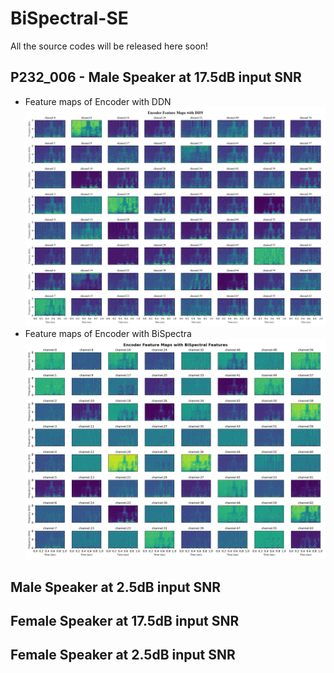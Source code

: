 # BiSpectral-SE
All the source codes will be released here soon!

## P232_006 - Male Speaker at 17.5dB input SNR
- Feature maps of Encoder with DDN
![alt text](https://github.com/VenkateshParvathala/BiSpectral-SE/blob/main/figures/feature_maps_with_ddn.png)
- Feature maps of Encoder with BiSpectra
![alt text](https://github.com/VenkateshParvathala/BiSpectral-SE/blob/main/figures/feature_maps_with_bispectra.png)

## Male Speaker at 2.5dB input SNR

## Female Speaker at 17.5dB input SNR

## Female Speaker at 2.5dB input SNR
